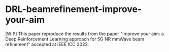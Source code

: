 # DRL-beamrefinement-improve-your-aim
[WIP] This paper reproduce the results from the paper "Improve your aim: a Deep Reinforcement Learning approach for 5G NR mmWave beam refinement" accepted at IEEE ICC 2023. 
